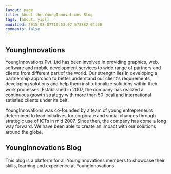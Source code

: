 ```yaml
---
layout: page
title: About the YoungInnovations Blog
tags: [about, yipl]
modified: 2015-08-07T10:53:07.573882-04:00
comments: false
---
```


## YoungInnovations

YoungInnovations Pvt. Ltd has been involved in providing graphics, web, software and
mobile development services to wide range of partners and clients from different part
of the world. Our strength lies in developing a partnership approach to better
understand our client's requirements, developing solutions and help them
institutionalize solutions within their work processes. Established in 2007, the
company has realized a continuous growth strategy with more than 50 local and
international satisfied clients under its belt.

YoungInnovations was co-founded by a team of young entrepreneurs determined to
lead initiatives for corporate and social changes through strategic use of ICTs
in mid 2007. Since then, the company has come a long way forward. We have been able
to create an impact with our solutions around the globe.

## YoungInnovations Blog

This blog is a platform for all YoungInnovations members to showcase their
skills, learning and experience at YoungInnovations.
